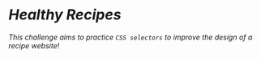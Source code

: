 # *Healthy Recipes*  
*This challenge aims to practice `CSS selectors` to improve the design of a recipe website!*
